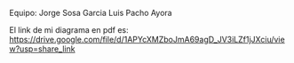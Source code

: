 Equipo: Jorge Sosa Garcia Luis Pacho Ayora

El link de mi diagrama en pdf es: https://drive.google.com/file/d/1APYcXMZboJmA69agD_JV3iLZf1jJXciu/view?usp=share_link
